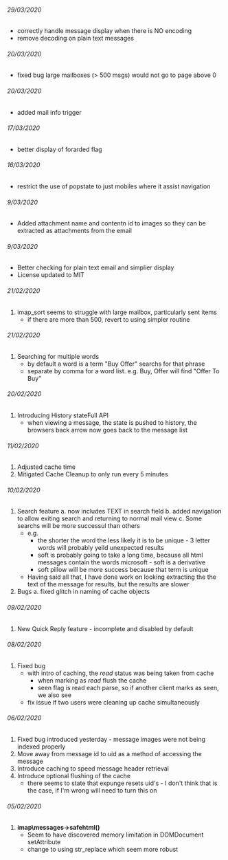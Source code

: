 ###### 29/03/2020
* correctly handle message display when there is NO encoding
* remove decoding on plain text messages

###### 20/03/2020
* fixed bug large mailboxes (> 500 msgs) would not go to page above 0

###### 20/03/2020
* added mail info trigger

###### 17/03/2020
* better display of forarded flag

###### 16/03/2020
* restrict the use of popstate to just mobiles where it assist navigation

###### 9/03/2020
* Added attachment name and contentn id to images so they can be extracted as attachments from the email

###### 9/03/2020
* Better checking for plain text email and simplier display
* License updated to MIT

###### 21/02/2020
1. imap_sort seems to struggle with large mailbox, particularly sent items
   * if there are more than 500, revert to using simpler routine

###### 21/02/2020
1. Searching for multiple words
   * by default a word is a term "Buy Offer" searchs for that phrase
   * separate by comma for a word list. e.g. Buy, Offer will find "Offer To Buy"

###### 20/02/2020
1. Introducing History stateFull API
   * when viewing a message, the state is pushed to history, the browsers back arrow now goes back to the message list

###### 11/02/2020
1. Adjusted cache time
2. Mitigated Cache Cleanup to only run every 5 minutes

###### 10/02/2020
1. Search feature
   a. now includes TEXT in search field
   b. added navigation to allow exiting search and returning to normal mail view
   c. Some searchs will be more successul than others
      * e.g.
        * the shorter the word the less likely it is to be unique - 3 letter words will probably yeild unexpected results
        * soft is probably going to take a long time, because all html messages contain the words microsoft - soft is a derivative
        * soft pillow will be more success because that term is unique
      * Having said all that, I have done work on looking extracting the the text of the message for results, but the results are slower
2. Bugs
   a. fixed glitch in naming of cache objects

###### 09/02/2020
1. New Quick Reply feature - incomplete and disabled by default

###### 08/02/2020
1. Fixed bug
   * with intro of caching, the _read_ status was being taken from cache
     * when marking as _read_ flush the cache
     * seen flag is read each parse, so if another client marks as seen, we also see
   * fix issue if two users were cleaning up cache simultaneously

###### 06/02/2020
1. Fixed bug introduced yesterday - message images were not being indexed properly
2. Move away from message id to uid as a method of accessing the message
3. Introduce caching to speed message header retrieval
4. Introduce optional flushing of the cache
   * there seems to state that expunge resets uid's - I don't think that is the case, if I'm wrong will need to turn this on

###### 05/02/2020
1. __imap\messages->safehtml()__
   * Seem to have discovered memory limitation in DOMDocument setAttribute
   * change to using str_replace which seem more robust
